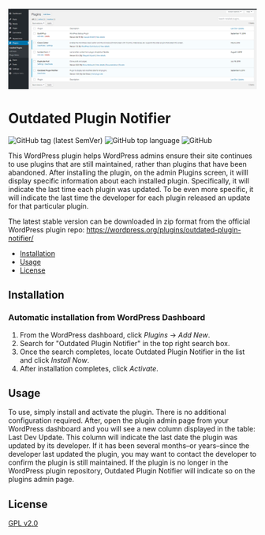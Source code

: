 ![Images of various prepared meats.](images-readme/banner-1544x500.png "Meat Specials screenshot")

<!-- ![alt text](https://github.com/adam-p/markdown-here/raw/master/src/common/images/icon48.png "Logo Title Text 1")Outdated Plugin Notifier -->

<h1>Outdated Plugin Notifier</h1>

<div>

  <!-- [![Status](https://img.shields.io/badge/status-active-success.svg)]() 
  [![GitHub Issues](https://img.shields.io/github/issues/cagross/react-specials.svg)](https://github.com/cagross/react-specials/issues) -->
  <!-- [![License](https://img.shields.io/badge/license-MIT-blue.svg)](/LICENSE) -->
  ![GitHub tag (latest SemVer)](https://img.shields.io/github/v/tag/cagross/outdated-plugin-notifier)
  ![GitHub top language](https://img.shields.io/github/languages/top/cagross/outdated-plugin-notifier)
  ![GitHub](https://img.shields.io/github/license/cagross/outdated-plugin-notifier)
  <!-- ![GitHub top language](https://img.shields.io/github/languages/top/cagross/react-specials) -->
  
</div>

This WordPress plugin helps WordPress admins ensure their site continues to use plugins that are still maintained, rather than plugins that have been abandoned.  After installing the plugin, on the admin Plugins screen, it willl display specific information about each installed plugin.  Specifically, it will indicate the last time each plugin was updated.  To be even more specific, it will indicate the last time the developer for each plugin released an update for that particular plugin.

The latest stable version can be downloaded in zip format from the official WordPress plugin repo:  https://wordpress.org/plugins/outdated-plugin-notifier/

- [Installation](#installation)
- [Usage](#usage)
- [License](#license)

## Installation

### Automatic installation from WordPress Dashboard

1. From the WordPress dashboard, click _Plugins_ → _Add New_.
2. Search for "Outdated Plugin Notifier" in the top right search box.
3. Once the search completes, locate Outdated Plugin Notifier in the list and click _Install Now_.
4. After installation completes, click _Activate_.

## Usage

To use, simply install and activate the plugin. There is no additional configuration required. After, open the plugin admin page from your WordPress dashboard and you will see a new column displayed in the table: Last Dev Update. This column will indicate the last date the plugin was updated by its developer. If it has been several months–or years–since the developer last updated the plugin, you may want to contact the developer to confirm the plugin is still maintained. If the plugin is no longer in the WordPress plugin repository, Outdated Plugin Notifier will indicate so on the plugins admin page.

## License

[GPL v2.0](LICENSE)